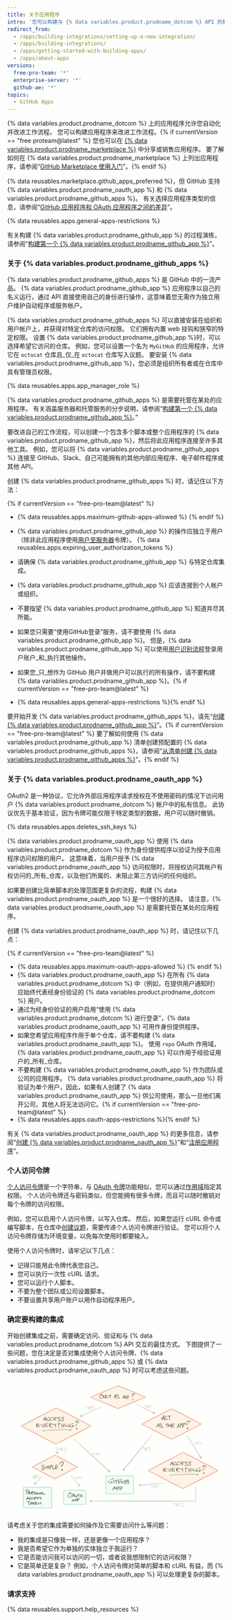 ```yaml
---
title: 关于应用程序
intro: '您可以构建与 {% data variables.product.prodname_dotcom %} API 的集成来增加灵活性并减少自己工作流程中的摩擦。{% if currentVersion == "free-pro-team@latest" %} 您也可以与 [{% data variables.product.prodname_marketplace %}](https://github.com/marketplace) 上的其他API 集成。{% endif %}'
redirect_from:
  - /apps/building-integrations/setting-up-a-new-integration/
  - /apps/building-integrations/
  - /apps/getting-started-with-building-apps/
  - /apps/about-apps
versions:
  free-pro-team: '*'
  enterprise-server: '*'
  github-ae: '*'
topics:
  - GitHub Apps
---
```


{% data variables.product.prodname_dotcom %} 上的应用程序允许您自动化并改进工作流程。 您可以构建应用程序来改进工作流程。{% if currentVersion == "free proteam@latest" %} 您也可以在 [{% data variables.product.prodname_marketplace %}](https://github.com/marketplace) 中分享或销售应用程序。 要了解如何在 {% data variables.product.prodname_marketplace %} 上列出应用程序，请参阅“[GitHub Marketplace 使用入门](/marketplace/getting-started/)”。{% endif %}

{% data reusables.marketplace.github_apps_preferred %}，但 GitHub 支持 {% data variables.product.prodname_oauth_app %} 和 {% data variables.product.prodname_github_apps %}。 有关选择应用程序类型的信息，请参阅“[GitHub 应用程序和 OAuth 应用程序之间的差异](/developers/apps/differences-between-github-apps-and-oauth-apps)”。

{% data reusables.apps.general-apps-restrictions %}

有关构建 {% data variables.product.prodname_github_app %} 的过程演练，请参阅“[构建第一个 {% data variables.product.prodname_github_app %}](/apps/building-your-first-github-app)”。

### 关于 {% data variables.product.prodname_github_apps %}

{% data variables.product.prodname_github_apps %} 是 GitHub 中的一流产品。 {% data variables.product.prodname_github_app %} 应用程序以自己的名义运行，通过 API 直接使用自己的身份进行操作，这意味着您无需作为独立用户维护自动程序或服务帐户。

{% data variables.product.prodname_github_apps %} 可以直接安装在组织和用户帐户上，并获得对特定仓库的访问权限。 它们拥有内置 web 挂钩和狭窄的特定权限。 设置 {% data variables.product.prodname_github_app %}时，可以选择希望它访问的仓库。 例如，您可以设置一个名为 `MyGitHub` 的应用程序，允许它在 `octocat` 仓库且_仅_在 `octocat` 仓库写入议题。 要安装 {% data variables.product.prodname_github_app %}，您必须是组织所有者或在仓库中具有管理员权限。

{% data reusables.apps.app_manager_role %}

{% data variables.product.prodname_github_apps %} 是需要托管在某处的应用程序。 有关涵盖服务器和托管服务的分步说明，请参阅“[构建第一个 {% data variables.product.prodname_github_app %}](/apps/building-your-first-github-app)。”

要改进自己的工作流程，可以创建一个包含多个脚本或整个应用程序的 {% data variables.product.prodname_github_app %}，然后将此应用程序连接至许多其他工具。 例如，您可以将 {% data variables.product.prodname_github_apps %} 连接至 GitHub、Slack、自己可能拥有的其他内部应用程序、电子邮件程序或其他 API。

创建 {% data variables.product.prodname_github_apps %} 时，请记住以下方法：

{% if currentVersion == "free-pro-team@latest" %}
* {% data reusables.apps.maximum-github-apps-allowed %} {% endif %}
* {% data variables.product.prodname_github_app %} 的操作应独立于用户（除非此应用程序使用[用户至服务器](/apps/building-github-apps/identifying-and-authorizing-users-for-github-apps#user-to-server-requests)令牌）。 {% data reusables.apps.expiring_user_authorization_tokens %}

* 请确保 {% data variables.product.prodname_github_app %} 与特定仓库集成。
* {% data variables.product.prodname_github_app %} 应该连接到个人帐户或组织。
* 不要指望 {% data variables.product.prodname_github_app %} 知道并尽其所能。
* 如果您只需要“使用GitHub登录”服务，请不要使用 {% data variables.product.prodname_github_app %}。 但是，{% data variables.product.prodname_github_app %} 可以使用[用户识别流程](/apps/building-github-apps/identifying-and-authorizing-users-for-github-apps/)登录用户账户_和_执行其他操作。
* 如果您_只_想作为 GitHub 用户并做用户可以执行的所有操作，请不要构建 {% data variables.product.prodname_github_app %}。{% if currentVersion == "free-pro-team@latest" %}
* {% data reusables.apps.general-apps-restrictions %}{% endif %}

要开始开发 {% data variables.product.prodname_github_apps %}，请先“[创建 {% data variables.product.prodname_github_app %}](/apps/building-github-apps/creating-a-github-app/)”。{% if currentVersion == "free-pro-team@latest" %} 要了解如何使用 {% data variables.product.prodname_github_app %} 清单创建预配置的 {% data variables.product.prodname_github_apps %}，请参阅“[从清单创建 {% data variables.product.prodname_github_apps %}](/apps/building-github-apps/creating-github-apps-from-a-manifest/)”。{% endif %}

### 关于 {% data variables.product.prodname_oauth_app %}

OAuth2 是一种协议，它允许外部应用程序请求授权在不使用密码的情况下访问用户 {% data variables.product.prodname_dotcom %} 帐户中的私有信息。 此协议优先于基本验证，因为令牌可能仅限于特定类型的数据，用户可以随时撤销。

{% data reusables.apps.deletes_ssh_keys %}

{% data variables.product.prodname_oauth_app %} 使用 {% data variables.product.prodname_dotcom %} 作为身份提供程序以验证为授予应用程序访问权限的用户。 这意味着，当用户授予 {% data variables.product.prodname_oauth_app %} 访问权限时，将授权访问其帐户有权访问的_所有_仓库，以及他们所属的、未阻止第三方访问的任何组织。

如果要创建比简单脚本的处理范围更复杂的流程，构建 {% data variables.product.prodname_oauth_app %} 是一个很好的选择。 请注意，{% data variables.product.prodname_oauth_app %} 是需要托管在某处的应用程序。

创建 {% data variables.product.prodname_oauth_app %} 时，请记住以下几点：

{% if currentVersion == "free-pro-team@latest" %}
* {% data reusables.apps.maximum-oauth-apps-allowed %} {% endif %}
* {% data variables.product.prodname_oauth_app %} 在所有 {% data variables.product.prodname_dotcom %} 中（例如，在提供用户通知时）应始终代表经身份验证的 {% data variables.product.prodname_dotcom %} 用户。
* 通过为经身份验证的用户启用“使用 {% data variables.product.prodname_dotcom %} 进行登录”，{% data variables.product.prodname_oauth_app %} 可用作身份提供程序。
* 如果您希望应用程序作用于单个仓库，请不要构建 {% data variables.product.prodname_oauth_app %}。 使用 `repo` OAuth 作用域，{% data variables.product.prodname_oauth_app %} 可以作用于经验证用户的_所有_仓库。
* 不要构建 {% data variables.product.prodname_oauth_app %} 作为团队或公司的应用程序。 {% data variables.product.prodname_oauth_app %} 将验证为单个用户，因此，如果有人创建了 {% data variables.product.prodname_oauth_app %} 供公司使用，那么一旦他们离开公司，其他人将无法访问它。{% if currentVersion == "free-pro-team@latest" %}
* {% data reusables.apps.oauth-apps-restrictions %}{% endif %}

有关 {% data variables.product.prodname_oauth_app %} 的更多信息，请参阅“[创建 {% data variables.product.prodname_oauth_app %}](/apps/building-oauth-apps/creating-an-oauth-app/)”和“[注册应用程序](/rest/guides/basics-of-authentication#registering-your-app)”。

### 个人访问令牌

[个人访问令牌](/articles/creating-a-personal-access-token-for-the-command-line/)是一个字符串，与 [OAuth 令牌](/apps/building-oauth-apps/authorizing-oauth-apps/)功能相似，您可以通过[作用域](/apps/building-oauth-apps/understanding-scopes-for-oauth-apps/)指定其权限。 个人访问令牌还与密码类似，但您能拥有很多令牌，而且可以随时撤销对每个令牌的访问权限。

例如，您可以启用个人访问令牌，以写入仓库。 然后，如果您运行 cURL 命令或编写脚本，在仓库中[创建议题](/rest/reference/issues#create-an-issue)，需要传递个人访问令牌进行验证。 您可以将个人访问令牌存储为环境变量，以免每次使用时都要输入。

使用个人访问令牌时，请牢记以下几点：

* 记得只能用此令牌代表您自己。
* 您可以执行一次性 cURL 请求。
* 您可以运行个人脚本。
* 不要为整个团队或公司设置脚本。
* 不要设置共享用户账户以用作自动程序用户。

### 确定要构建的集成

开始创建集成之前，需要确定访问、验证和与 {% data variables.product.prodname_dotcom %} API 交互的最佳方式。 下图提供了一些问题，您在决定是否对集成使用个人访问令牌、{% data variables.product.prodname_github_apps %} 或 {% data variables.product.prodname_oauth_app %} 时可以考虑这些问题。

![应用程序问题流程简介](/assets/images/intro-to-apps-flow.png)

请考虑关于您的集成需要如何操作及它需要访问什么等问题：

* 我的集成是只像我一样，还是更像一个应用程序？
* 我是否希望它作为单独的实体独立于我运行？
* 它是否能访问我可以访问的一切，或者说我想限制它的访问权限？
* 它是简单还是复杂？ 例如，个人访问令牌对简单的脚本和 cURL 有益，而 {% data variables.product.prodname_oauth_app %} 可以处理更复杂的脚本。

### 请求支持

{% data reusables.support.help_resources %}
